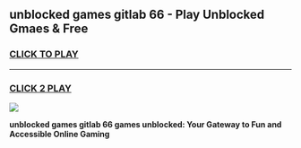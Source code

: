 
## unblocked games gitlab 66 - Play Unblocked Gmaes & Free
<h3>
<a href="https://news.freeplayer.one?title=unblocked_games_gitlab_66&ref=23F">CLICK TO PLAY</a></h3>
<hr>

<h3>
<a href="https://news.freeplayer.one?title=unblocked_games_gitlab_66&ref=23F">CLICK 2 PLAY</a>
  
</h3>

<a href="https://news.freeplayer.one?title=unblocked_games_gitlab_66&ref=23F/"><img src="https://clearcache.store/games.png"></a>


**unblocked games gitlab 66 games unblocked: Your Gateway to Fun and Accessible Online Gaming**
